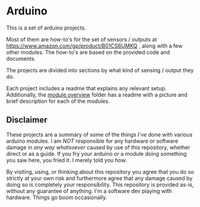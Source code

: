 # Arduino

This is a set of arduino projects. 

Most of them are how-to's for the set of sensors / outputs at https://www.amazon.com/gp/product/B01CS6UMKQ , along with a few other modules. The how-to's are based on the provided code and documents.

The projects are divided into sections by what kind of sensing / output they do.

Each project includes a readme that explains any relevant setup. Additionally, the [module overview](module-overview) folder has a readme with a picture and brief description for each of the modules.



## Disclaimer

These projects are a summary of some of the things I've done with various arduino modules. I am *NOT* responsible for any hardware or software damage in _any way whatsoever_ caused by use of this repository, whether direct or as a guide. If you fry your arduino or a module doing something you saw here, you fried it. I merely told you how. 

By visiting, using, or thinking about this repository you agree that you do so strictly at your own risk and furthermore agree that any damage caused by doing so is completely your responsibility. This repository is provided as-is, without any guarantee of anything. I'm a software dev playing with hardware. Things go boom occasionally.
